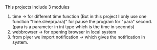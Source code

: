 This projects include 3 modules 
1. time -> for different time function (But in this project I only use one function "time.sleep(para)" for pause the program for "para" second. (para is a parameter in int type which is the time in seconds)
2. webbrowser -> for opening browser in local system
3. from plyer we import notification -> which gives the notification in system.

